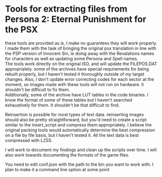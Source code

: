 # Tools for extracting files from Persona 2: Eternal Punishment for the PSX

these tools are provided as is, I make no guarantees they will work properly.
I made them with the task of bringing the original psx translation in line with the PSP version of Innocent Sin, ie doing away with the Revalations names for characters as well as updating some Persona and Spell names.  
The tools work directly on the original ISO, and will update the FILEPOS.DAT appropriately.  some of the archives have special requirements for being rebuilt properly, but I haven't tested it thoroughly outside of my target changes.  Also, I don't update error correcting codes for each sector at the moment, so images made with these tools will not run on hardware.  it shouldn't be difficult to fix them.  
Additionally, some of the archive have LUT tables in the code binaries.  I know the format of some of these tables but I haven't searched exhaustively for them.  It shouldn't be that difficult to find. 

Reinsertion is possible for most types of text data.  reinserting images should also be pretty straightforward, but you'd need to create a script similar to the insert_script and compress them appropriately.  I believe the original packing tools would automatically determine the best compression on a file by file basis, but I haven't tested it.  All the text data is best compressed with LZSS.

I will work to document my findings and clean up the scripts over time.  I will also work towards documenting the formats of the game files.  

You need to edit conf.json with the path to the bin you want to work with.  I plan to make it a command line option at some point  